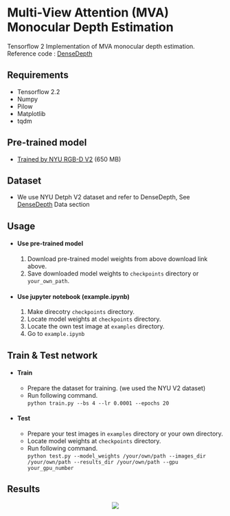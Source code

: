 # Multi-View Attention (MVA) Monocular Depth Estimation
Tensorflow 2 Implementation of MVA monocular depth estimation.   
Reference code : [DenseDepth](https://github.com/ialhashim/DenseDepth)

## Requirements
- Tensorflow 2.2
- Numpy
- Pilow
- Matplotlib
- tqdm

## Pre-trained model
* [Trained by NYU RGB-D V2](https://drive.google.com/uc?export=download&id=1k8McRE2vOtrkHmG9ZU6Cd-IUDtr2Fbbv) (650 MB)

## Dataset
- We use NYU Detph V2 dataset and refer to DenseDepth, See [DenseDepth](https://github.com/ialhashim/DenseDepth) Data section

## Usage
- #### Use pre-trained model   
    1. Download pre-trained model weights from above download link above.
    2. Save downloaded model weights to `checkpoints` directory or `your_own_path`.

- #### Use jupyter notebook (example.ipynb)
    1. Make direcotry `checkpoints` directory.
    2. Locate model weights at `checkpoints` directory.
    3. Locate the own test image at `examples` directory.
    4. Go to `example.ipynb`

## Train & Test network
- #### Train
    - Prepare the dataset for training. (we used the NYU V2 dataset)
    - Run following command.   
    ```python train.py --bs 4 --lr 0.0001 --epochs 20```

- #### Test
    - Prepare your test images in `examples` directory or your own directory.
    - Locate model weights at `checkpoints` directory.
    - Run following command.   
    ```python test.py --model_weights /your/own/path --images_dir /your/own/path --results_dir /your/own/path --gpu your_gpu_number```
    
## Results
<p align="center"><img src="https://user-images.githubusercontent.com/55485826/127944218-2c72c094-2bc6-4b15-8241-f7e36e25dbde.png"></p>